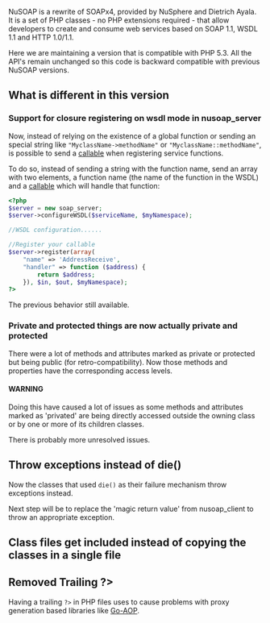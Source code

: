 NuSOAP is a rewrite of SOAPx4, provided by NuSphere and Dietrich Ayala.
It is a set of PHP classes - no PHP extensions required - that allow developers to create and consume web services based on SOAP 1.1, WSDL 1.1 and HTTP 1.0/1.1.

Here we are maintaining a version that is compatible with PHP 5.3.
All the API's remain unchanged so this code is backward compatible with previous NuSOAP versions.

## What is different in this version ##

### Support for closure registering on wsdl mode in nusoap_server ###

Now, instead of relying on the existence of a global function or sending an special
string like `"MyclassName->methodName"` or `"MyclassName::methodName"`, is possible
to send a [callable](http://php.net/manual/en/language.types.callable.php)
when registering service functions. 

To do so, instead of sending a string with the function name, send an array with
two elements, a function name (the name of the function in the WSDL) and a 
[callable](http://php.net/manual/en/language.types.callable.php) which will handle 
that function:

```php
<?php
$server = new soap_server;
$server->configureWSDL($serviceName, $myNamespace);

//WSDL configuration......

//Register your callable
$server->register(array(
    "name" => 'AddressReceive',
    "handler" => function ($address) {
        return $address;
    }), $in, $out, $myNamespace);
?>
```

The previous behavior still available.

### Private and protected things are now actually private and protected ###

There were a lot of methods and attributes marked as private or protected but
being public (for retro-compatibility). Now those methods and properties have the
corresponding access levels.

#### WARNING ####

Doing this have caused a lot of issues as some methods and attributes marked as 'privated'
are being directly accessed outside the owning class or by one or more of its children classes.

There is probably more unresolved issues.

## Throw exceptions instead of die() ##

Now the classes that used `die()` as their failure mechanism throw exceptions instead.

Next step will be to replace the 'magic return value' from nusoap_client to throw
an appropriate exception.

## Class files get included instead of copying the classes in a single file ##

## Removed Trailing ?> ##

Having a trailing `?>` in PHP files uses to cause problems with proxy generation
based libraries like [Go-AOP](https://github.com/lisachenko/go-aop-php/).


